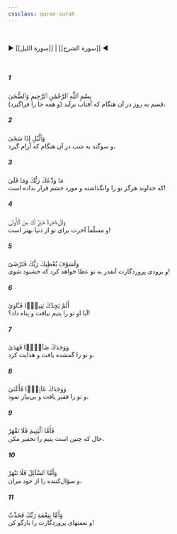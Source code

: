 ```yaml
---
cssclass: quran-surah
---
```

<br>

▶ [[سورة الليل]] | [[سورة الشرح]] ◀

<br>

##### 1

<span class="ayah">بِسْمِ ٱللَّهِ ٱلرَّحْمَٰنِ ٱلرَّحِيمِ وَٱلضُّحَىٰ</span>
<br><span class="ayah_translation">قسم به روز در آن هنگام که آفتاب برآید (و همه جا را فراگیرد)،</span>

##### 2

<span class="ayah">وَٱلَّيْلِ إِذَا سَجَىٰ</span>
<br><span class="ayah_translation">و سوگند به شب در آن هنگام که آرام گیرد،</span>

##### 3

<span class="ayah">مَا وَدَّعَكَ رَبُّكَ وَمَا قَلَىٰ</span>
<br><span class="ayah_translation">که خداوند هرگز تو را وانگذاشته و مورد خشم قرار نداده است!</span>

##### 4

<span class="ayah">وَلَلْءَاخِرَةُ خَيْرٌۭ لَّكَ مِنَ ٱلْأُولَىٰ</span>
<br><span class="ayah_translation">و مسلّماً آخرت برای تو از دنیا بهتر است!</span>

##### 5

<span class="ayah">وَلَسَوْفَ يُعْطِيكَ رَبُّكَ فَتَرْضَىٰٓ</span>
<br><span class="ayah_translation">و بزودی پروردگارت آنقدر به تو عطا خواهد کرد که خشنود شوی!</span>

##### 6

<span class="ayah">أَلَمْ يَجِدْكَ يَتِيمًۭا فَـَٔاوَىٰ</span>
<br><span class="ayah_translation">آیا او تو را یتیم نیافت و پناه داد؟!</span>

##### 7

<span class="ayah">وَوَجَدَكَ ضَآلًّۭا فَهَدَىٰ</span>
<br><span class="ayah_translation">و تو را گمشده یافت و هدایت کرد،</span>

##### 8

<span class="ayah">وَوَجَدَكَ عَآئِلًۭا فَأَغْنَىٰ</span>
<br><span class="ayah_translation">و تو را فقیر یافت و بی‌نیاز نمود،</span>

##### 9

<span class="ayah">فَأَمَّا ٱلْيَتِيمَ فَلَا تَقْهَرْ</span>
<br><span class="ayah_translation">حال که چنین است یتیم را تحقیر مکن،</span>

##### 10

<span class="ayah">وَأَمَّا ٱلسَّآئِلَ فَلَا تَنْهَرْ</span>
<br><span class="ayah_translation">و سؤال‌کننده را از خود مران،</span>

##### 11

<span class="ayah">وَأَمَّا بِنِعْمَةِ رَبِّكَ فَحَدِّثْ</span>
<br><span class="ayah_translation">و نعمتهای پروردگارت را بازگو کن!</span>


